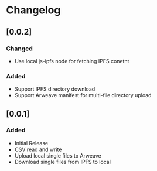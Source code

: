# Changelog

## [0.0.2]
### Changed
- Use local js-ipfs node for fetching IPFS conetnt
### Added
- Support IPFS directory download
- Support Arweave manifest for multi-file directory upload

## [0.0.1]
### Added
- Initial Release
- CSV read and write
- Upload local single files to Arweave
- Download single files from IPFS to local
